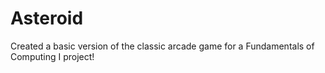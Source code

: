 # Asteroid
Created a basic version of the classic arcade game for a Fundamentals of Computing I project!
